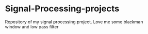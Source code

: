 # Signal-Processing-projects
Repository of my signal processing project. Love me some blackman window and low pass filter
